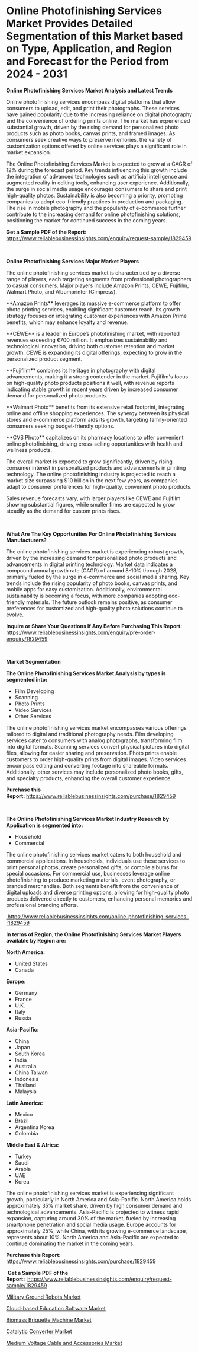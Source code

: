 <p><h1>Online Photofinishing Services Market Provides Detailed Segmentation of this Market based on Type, Application, and Region and Forecast for the Period from 2024 - 2031</h1></p><p><strong>Online Photofinishing Services Market Analysis and Latest Trends</strong></p>
<p><p>Online photofinishing services encompass digital platforms that allow consumers to upload, edit, and print their photographs. These services have gained popularity due to the increasing reliance on digital photography and the convenience of ordering prints online. The market has experienced substantial growth, driven by the rising demand for personalized photo products such as photo books, canvas prints, and framed images. As consumers seek creative ways to preserve memories, the variety of customization options offered by online services plays a significant role in market expansion.</p><p>The Online Photofinishing Services Market is expected to grow at a CAGR of 12% during the forecast period. Key trends influencing this growth include the integration of advanced technologies such as artificial intelligence and augmented reality in editing tools, enhancing user experience. Additionally, the surge in social media usage encourages consumers to share and print high-quality photos. Sustainability is also becoming a priority, prompting companies to adopt eco-friendly practices in production and packaging. The rise in mobile photography and the popularity of e-commerce further contribute to the increasing demand for online photofinishing solutions, positioning the market for continued success in the coming years.</p></p>
<p><strong>Get a Sample PDF of the Report:&nbsp;</strong> <a href="https://www.reliablebusinessinsights.com/enquiry/request-sample/1829459?utm_campaign=75&utm_medium=2&utm_source=Github&utm_content=ia&utm_term=15102024&utm_id=online-photofinishing-services">https://www.reliablebusinessinsights.com/enquiry/request-sample/1829459</a></p>
<p>&nbsp;</p>
<p><strong>Online Photofinishing Services Major Market Players</strong></p>
<p><p>The online photofinishing services market is characterized by a diverse range of players, each targeting segments from professional photographers to casual consumers. Major players include Amazon Prints, CEWE, Fujifilm, Walmart Photo, and Albumprinter (Cimpress).</p><p>**Amazon Prints** leverages its massive e-commerce platform to offer photo printing services, enabling significant customer reach. Its growth strategy focuses on integrating customer experiences with Amazon Prime benefits, which may enhance loyalty and revenue.</p><p>**CEWE** is a leader in Europe’s photofinishing market, with reported revenues exceeding €700 million. It emphasizes sustainability and technological innovation, driving both customer retention and market growth. CEWE is expanding its digital offerings, expecting to grow in the personalized product segment.</p><p>**Fujifilm** combines its heritage in photography with digital advancements, making it a strong contender in the market. Fujifilm's focus on high-quality photo products positions it well, with revenue reports indicating stable growth in recent years driven by increased consumer demand for personalized photo products.</p><p>**Walmart Photo** benefits from its extensive retail footprint, integrating online and offline shopping experiences. The synergy between its physical stores and e-commerce platform aids its growth, targeting family-oriented consumers seeking budget-friendly options.</p><p>**CVS Photo** capitalizes on its pharmacy locations to offer convenient online photofinishing, driving cross-selling opportunities with health and wellness products.</p><p>The overall market is expected to grow significantly, driven by rising consumer interest in personalized products and advancements in printing technology. The online photofinishing industry is projected to reach a market size surpassing $10 billion in the next few years, as companies adapt to consumer preferences for high-quality, convenient photo products. </p><p>Sales revenue forecasts vary, with larger players like CEWE and Fujifilm showing substantial figures, while smaller firms are expected to grow steadily as the demand for custom prints rises.</p></p>
<p>&nbsp;</p>
<p><strong>What Are The Key Opportunities For Online Photofinishing Services Manufacturers?</strong></p>
<p><p>The online photofinishing services market is experiencing robust growth, driven by the increasing demand for personalized photo products and advancements in digital printing technology. Market data indicates a compound annual growth rate (CAGR) of around 8-10% through 2028, primarily fueled by the surge in e-commerce and social media sharing. Key trends include the rising popularity of photo books, canvas prints, and mobile apps for easy customization. Additionally, environmental sustainability is becoming a focus, with more companies adopting eco-friendly materials. The future outlook remains positive, as consumer preferences for customized and high-quality photo solutions continue to evolve.</p></p>
<p><strong>Inquire or Share Your Questions If Any Before Purchasing This Report:</strong> <a href="https://www.reliablebusinessinsights.com/enquiry/pre-order-enquiry/1829459?utm_campaign=75&utm_medium=2&utm_source=Github&utm_content=ia&utm_term=15102024&utm_id=online-photofinishing-services">https://www.reliablebusinessinsights.com/enquiry/pre-order-enquiry/1829459</a></p>
<p>&nbsp;</p>
<p><strong>Market Segmentation</strong></p>
<p><strong>The Online Photofinishing Services Market Analysis by types is segmented into:</strong></p>
<p><ul><li>Film Developing</li><li>Scanning</li><li>Photo Prints</li><li>Video Services</li><li>Other Services</li></ul></p>
<p><p>The online photofinishing services market encompasses various offerings tailored to digital and traditional photography needs. Film developing services cater to consumers with analog photographs, transforming film into digital formats. Scanning services convert physical pictures into digital files, allowing for easier sharing and preservation. Photo prints enable customers to order high-quality prints from digital images. Video services encompass editing and converting footage into shareable formats. Additionally, other services may include personalized photo books, gifts, and specialty products, enhancing the overall customer experience.</p></p>
<p><strong>Purchase this Report:&nbsp;</strong><a href="https://www.reliablebusinessinsights.com/purchase/1829459?utm_campaign=75&utm_medium=2&utm_source=Github&utm_content=ia&utm_term=15102024&utm_id=online-photofinishing-services">https://www.reliablebusinessinsights.com/purchase/1829459</a></p>
<p>&nbsp;</p>
<p><strong>The Online Photofinishing Services Market Industry Research by Application is segmented into:</strong></p>
<p><ul><li>Household</li><li>Commercial</li></ul></p>
<p><p>The online photofinishing services market caters to both household and commercial applications. In households, individuals use these services to print personal photos, create personalized gifts, or compile albums for special occasions. For commercial use, businesses leverage online photofinishing to produce marketing materials, event photography, or branded merchandise. Both segments benefit from the convenience of digital uploads and diverse printing options, allowing for high-quality photo products delivered directly to customers, enhancing personal memories and professional branding efforts.</p></p>
<p><a href="https://www.reliablebusinessinsights.com/online-photofinishing-services-r1829459?utm_campaign=75&utm_medium=2&utm_source=Github&utm_content=ia&utm_term=15102024&utm_id=online-photofinishing-services">&nbsp;https://www.reliablebusinessinsights.com/online-photofinishing-services-r1829459</a></p>
<p><strong>In terms of Region, the Online Photofinishing Services Market Players available by Region are:</strong></p>
<p>
    <p> <strong> North America: </strong>
        <ul>
            <li>United States</li>
            <li>Canada</li>
        </ul>
        </p> 
    <p> <strong> Europe: </strong>
        <ul>
            <li>Germany</li>
            <li>France</li>
            <li>U.K.</li>
            <li>Italy</li>
            <li>Russia</li>
        </ul>
        </p> 
    <p> <strong> Asia-Pacific: </strong>
        <ul>
            <li>China</li>
            <li>Japan</li>
            <li>South Korea</li>
            <li>India</li>
            <li>Australia</li>
            <li>China Taiwan</li>
            <li>Indonesia</li>
            <li>Thailand</li>
            <li>Malaysia</li>
        </ul>
        </p> 
    <p> <strong> Latin America: </strong>
        <ul>
            <li>Mexico</li>
            <li>Brazil</li>
            <li>Argentina Korea</li>
            <li>Colombia</li>
        </ul>
        </p> 
    <p> <strong> Middle East & Africa: </strong>
        <ul>
            <li>Turkey</li>
            <li>Saudi</li>
            <li>Arabia</li>
            <li>UAE</li>
            <li>Korea</li>
        </ul>
    </p>
    </p>
<p><p>The online photofinishing services market is experiencing significant growth, particularly in North America and Asia-Pacific. North America holds approximately 35% market share, driven by high consumer demand and technological advancements. Asia-Pacific is projected to witness rapid expansion, capturing around 30% of the market, fueled by increasing smartphone penetration and social media usage. Europe accounts for approximately 25%, while China, with its growing e-commerce landscape, represents about 10%. North America and Asia-Pacific are expected to continue dominating the market in the coming years.</p></p>
<p><strong>Purchase this Report: </strong><a href="https://www.reliablebusinessinsights.com/purchase/1829459?utm_campaign=75&utm_medium=2&utm_source=Github&utm_content=ia&utm_term=15102024&utm_id=online-photofinishing-services">https://www.reliablebusinessinsights.com/purchase/1829459</a></p>
<p>&nbsp;<strong>Get a Sample PDF of the Report:&nbsp;&nbsp;</strong><a href="https://www.reliablebusinessinsights.com/enquiry/request-sample/1829459?utm_campaign=75&utm_medium=2&utm_source=Github&utm_content=ia&utm_term=15102024&utm_id=online-photofinishing-services">https://www.reliablebusinessinsights.com/enquiry/request-sample/1829459</a></p>
<p><strong></strong></p>
<p><p><a href="https://issuu.com/reportprime-2/docs/military-ground-robots-market-size-_fae13ac29e078c?utm_campaign=75&utm_medium=2&utm_source=Github&utm_content=ia&utm_term=15102024&utm_id=online-photofinishing-services">Military Ground Robots Market</a></p><p><a href="https://github.com/taketakyriffecd/Market-Research-Report-List-1/blob/main/cloud-based-education-software-market.md?utm_campaign=75&utm_medium=2&utm_source=Github&utm_content=ia&utm_term=15102024&utm_id=online-photofinishing-services">Cloud-based Education Software Market</a></p><p><a href="https://issuu.com/reportprime-2/docs/biomass-briquette-machine-market-si_2ed80769efe5a4?utm_campaign=75&utm_medium=2&utm_source=Github&utm_content=ia&utm_term=15102024&utm_id=online-photofinishing-services">Biomass Briquette Machine Market</a></p><p><a href="https://www.linkedin.com/pulse/strategic-roadmap-success-global-catalytic-converter-market-0m7kc?utm_campaign=75&utm_medium=2&utm_source=Github&utm_content=ia&utm_term=15102024&utm_id=online-photofinishing-services">Catalytic Converter Market</a></p><p><a href="https://github.com/isbel3opkkem/Market-Research-Report-List-1/blob/main/medium-voltage-cable-and-accessories-market.md?utm_campaign=75&utm_medium=2&utm_source=Github&utm_content=ia&utm_term=15102024&utm_id=online-photofinishing-services">Medium Voltage Cable and Accessories Market</a></p></p>